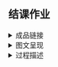 ## 结课作业

<details>
  <summary>成品链接</summary>
  </br>
  
 * https://www.jianshu.com/p/6d31f93bff9a
 
</details>
  
<details>
  <summary>图文呈现</summary>
  </br>
  
### 《科幻世界·译文版》与她带来的作品、作者与译者

&emsp;&emsp;2019年8月16日，成都正式申办2023年第81届世界科幻大会。对于许多科幻迷而言，成都是国内当之无愧的科幻圣地，因为《科幻世界》杂志就在成都。  
　　今年是《科幻世界》创刊40周年，很长一段时间里，《科幻世界》杂志甚至可以与中国的科幻文学划上等号，如今，作为全球发行量最大的科幻杂志，在中国幻想类期刊市场上，《科幻世界》有着95%以上的市场占有率。可以说，科幻世界杂志社是中国最具影响力的专业科幻出版机构。
　　《科幻世界》不仅仅是读者认识中国科幻作者的平台，更是世界幻想文学中文译介的领头羊。国内得以认识世界幻想文学近况，《科幻世界·译文版》(以下简称《译文版》)功不可没。  

***

### 《科幻世界·译文版》  
  
&emsp;&emsp;1995年，科幻世界以增刊的形式对国外优秀的一批科幻小说进行了译制和引进。一般认为，《科幻世界》1995年至2004年集中刊登了国外科幻名家著作的29本增刊是早期的《译文版》。  
　　2004年，在当年1月份增刊的刊名之中，“译文版”这一名称出现。  
　　2005年，《译文版》正式设立，每月出版，不再以增刊形式发行。这一年的《译文版》单月刊名称是《科幻世界·译文版》，双月刊名称则是《科幻世界·幻想小说译文版》。单月科幻为主、双月奇幻为主的刊选方针沿用至今。  
　　2006年起，《译文版》的刊名统一定为了《科幻世界·译文版》，以《科幻世界》本刊下半月版的形式，与《科幻世界》共用刊号发行。  
　　今天的《译文版》定位是“科幻奇幻大型译刊”，坚持着对世界幻想文学优秀作品的引进。
　　

### 作品  

&emsp;&emsp;《译文版》已是世界优秀科幻奇幻作品引进的风向标。  
　　近年来许多热门欧美科幻影视作品，如《头号玩家》、《爱、死亡和机器人》和《副本》等等，原著都曾在《译文版》上刊载。  
　　1995年至今，在《译文版》上刊载的幻想小说共计1033篇。对这些作品刊发时中文译名做词频分析的结果显示，标题里常常出现的字眼是故事、魔法、火星、战争、地球、天使、一个与最后。  
  
![《译文版》历年作品标题词云图](./ciyun.png)


&emsp;&emsp;从作者国籍上看，美国作家的科幻作品占据了绝对的多数，达到近七成。多次日本专辑的加成下，日本的作品以8.6％的占比排到第二位。科幻名家频出的英国、加拿大紧随其后。其他国家的作品则只占7.4％。这样的分布情况实际也与当今的幻想文学现状大体相符，美国在幻想文学创作领域占据着绝对的主导权。
  
![《译文版》刊载作品作者国籍分布](./zhanbi.png)

  
&emsp;&emsp;值得注意的是，从历年的占比情况来看，近年来《译文版》越来越多地将视线转向了其他国家的优秀科幻作品，并与日本的早川书房在互相介绍两国优秀作品这一点上开展了良好的合作。这些原因使得近年《译文版》引入的作品愈发多元化。  来自美国的科幻作品占比也就相对地有所下降。

  ![《译文版》刊载各国作品比例历年趋势](./linian.png)
  

### 作者  

&emsp;&emsp;借助《译文版》引入的这些优秀作品，中国的读者们认识到了更多活跃于世界幻想文坛的科幻作者。  
　　科幻三巨头艾萨克·阿西莫夫、阿瑟·克拉克和罗伯特·海因莱茵，《银翼杀手》原著作者菲利普·迪克，加拿大作家罗伯特·索耶，日本作家星野一、小林泰三和小川一水。这些上世纪的科幻名家或是风头正盛的年轻作者，都曾在《译文版》留下过身影。近年来，《译文版》发行了更多的作家个人专辑，还关注到了巴基斯坦、新加坡等国的科幻作家，介绍作者的深度与广度都在持续拓展。  
　　在《译文版》上出现最多次的作家是乔治·马丁，从2005年5月的《沙王》到2012年7月的《战区周末假》，七年间，《译文版》刊载了乔治·马丁的作品共计28篇。2008年1月和2009年7月的乔治·马丁专辑也让他成为了唯一在《译文版》拥有两期专辑的个人作家。  
　　出现最多的日本作家则是小林泰三，从2005年10月日本恐怖小说专辑中刊载的《玩具修理者》到2018年6月日本奇幻文学专辑中刊载的短篇小说《幽灵》，小林泰三在《译文版》刊载作品共计10篇。  
　　从这两位作家在《译文版》刊载作品的时间，或许可略见国内读者对他们的认识轨迹。  
  
![乔治·马丁与小林泰三在《译文版》刊载情况](./daka.png)


### 译者  

&emsp;&emsp;如果仅看少数知名作家的情况，英文语境下人们对幻想作家的关注与《译文版》的引进情况并不一致。  
　　ISFDB这个世界最大幻想文学数据库词条被浏览最多的十位作家与在《译文版》刊载作品数最多的五位作家，没有重合。甚至于，这些知名作家的ISFDB热度与在《译文版》刊载作品数是呈反比的。  
  

![部分知名作家ISFDB热度与《译文版》刊载作品数](./redu.png)


  
&emsp;&emsp;作品的引进需要版权、作者、读者与出版社，更离不开译者。ISFDB热度前10的作家里，排第十的特里·普拉切特在《译文版》刊载的作品数甚至超过了排第一的科幻名家艾萨克·阿西莫夫。值得注意的是，普拉切特刊载在《译文版》的10篇作品，有6篇都是由胡纾翻译。近年来小语种作品引进数的上升、日本幻想文学专辑热销后持续出版的计划，这些现象背后都有着译者的影响。
　　在《译文版》征稿机制下，作者、读者皆是潜在的译者，版权之外，译者的热情与能力决定着引进幻想作品的数量与质量。  

![《译文版》译者群像](./yizhe.png)


&emsp;&emsp;如果说《科幻世界》是培养了中国的科幻作家，《译文版》就是培养了中国的科幻奇幻译者。从老一辈的孙维梓、王荣生，到中生代的李克勤、赵海虹与丁丁虫，再到新生代的胡纾、耿辉等等。稳定、活跃的译者群体是《译文版》生命力的保证。   

***

**　　《译文版》带来了作品、作者与译者，也培养起了读者。《中国科幻产业报告》显示，2018 年，中国科幻阅读市场产值总和已达17.8亿元，作为中国了解认识世界幻想文学的窗口，《译文版》未来可期。**


***

参考资料：

* 《科幻世界译文版》1995年-2019年目录([科幻世界·译文版 历年目录(1995-2013)](https://www.douban.com/note/213225999/)基础上整理)
* [幻想文学数据库ISFDB](http://www.isfdb.org/)

* [科幻奇幻译者名人堂](https://www.douban.com/group/topic/5112799/)

* [2019《中国科幻产业报告》](http://duchuang.sznews.com/content/2019-11/07/content_22610064.html)

</details>

<details>
  <summary>过程描述</summary>
  </br>

* 数据来源：1995年-2019年《科幻世界·译文版》目录，ISFDB

* 选题想法：  
　　选择做这个题，起因是近期正好产生过补充完善《科幻世界·译文版》目录的想法，做可视化的话，这个数据也是我最近感兴趣的内容之中，可搜集度比较高的一个。做译文版的一个重要原因，实际上是《科幻世界》在国内同类出版物的垄断地位，译文版基本可以视为引进国外幻想小说的风向标。在这样的背景下，就此目录的分析，实际上也就基本是分析国内对国外幻想小说的认识。 
  
* 资料搜集：  
　　我有联系过杂志的编辑，他们是否有目录的官方版本，得到的答复是，即使是他们四五年前官方分享过的版本，实际上也是来自“热心幻迷”的整理，因此她建议我直接去豆瓣和论坛找。找了一找发现目录之外，相关资料还挺集中的，主要就是2010年至2013年间豆瓣的帖子，顺着找下去发现已经有人在做一个更具野心的数据库，要统计世界上所有科幻作家作品中文翻译情况。可惜这个数据库不计数，而且译文版部分，数据源实际应该也是豆瓣的帖子，错误都一样的。借之又了解到，有人在做一个“久隆计划”，有收集译文版目录，按要求申请数据后才知道这份目录暂时没做电子化。于是核心数据源就变成了我自己在现有资料基础上整理的版本，现有数据的质量比想像的要差不少，有的作者中文译名有三四个，译者有的好几个马甲难以考证。近年的数据只有相当简单的参数。试过严格规整数据，发现这样的工作量对期末作业而言过于大了，时间受限，就根据淘宝店的版权页和多看阅读的目录信息，在豆瓣帖子的基础上补充完善，按照能计数的要求做了个临时版本。

* 确定框架：  
　　框架也是写稿和作图过程中定的，实际上我似乎对于做分享兴趣一般，根据个人兴趣分析了一部分数据,然后据此制作了图表，写了相关的说明，归纳到一起后确定了叙述框架，再根据叙述需要补充了相关图表。  

* 视觉呈现：  

　　使用的制图工具有镝数、微词云和PS。  
　　第一张图做的是作品中文译名的词云图，作为趣味性的概览。  
　　第二张图做的是各国作者比例的环形柱状图，反应占比情况，有良好对比效果。  
　　第三张图是历年各国作品数量比例变化的折线图，由此较为直观地展现客观变化，这一段其实可以展开说一说，对趋势背后的原因做一些更深入的探究。  
　　第四张图是ISDB热度与刊载作品数的人口金字塔图，没有确定比较好地反应译文版引进质量的数据，暂且用这个做些说明：比较全面、能跟上世界主流发展、但确实存在文化差异等等原因造成的中外读者口味差异，也引入下文。  
　　第五张图是乔治马丁和小林泰三的打卡图，纯粹是因为自己看到类似的图后比较喜欢这样的样式，单纯地想这样做一个月历式？的热力图，而作者的轨迹也恰好还算适合做，细节和一些样式受限审美水平，有机会再提高。  
　　第六张图是译者的词云图，数据而言处理得很失败，与第一张词云图的样式区别在于显示依据，第一张按照词频定词的大小，译者出现仅靠词频意义不大，一是本身数值差距就不大，二是有长短篇工作量、影响力不同，所以用的是相对大小模式，避免数值突出者过分抢镜，不知是否合适。
　　
* 参考资料： 

[科幻世界·译文版 历年目录(1995-2013)](https://www.douban.com/note/213225999/)  
[幻想文学数据库ISFDB](http://www.isfdb.org/)  
[世界科幻作家作品译文目录](https://sflib.cn/lib.html)  
[科幻奇幻译者名人堂](https://www.douban.com/group/topic/5112799/)  
[科幻世界杂志社简介](https://www.douban.com/group/topic/95962449/)  
[2019《中国科幻产业报告》](http://duchuang.sznews.com/content/2019-11/07/content_22610064.html)  


</details>
